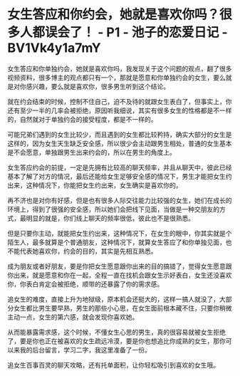 # 女生答应和你约会，她就是喜欢你吗？很多人都误会了！ - P1 - 池子的恋爱日记 - BV1Vk4y1a7mY

女生答应和你单独约会，她就是喜欢你吗，我发现关于这个问题的观点，翻了很多视频资料，很多博主的观点都只有一个，那就是愿意和你单独约会的女生，要么就是对你感兴趣，要么就是喜欢你，很多男生听到这个结论。

就在约会结束的时候，控制不住自己，迫不及待的就跟女生表白了，但事实上，你还有至少一半的几率会被拒绝，原因听我细说，其实有很多女生的性格都是不一样的，自然就对于单独约会的接受程度，都是不一样的。

可能兄弟们遇到的女生比较少，而且遇到的女生都比较矜持，确实大部分的女生是这样的，因为女生天生缺乏安全感，所以很少会主动跟男生相处，普通的女生基本是不会愿意，单独跟男生出来约会的，所以在男生的角度上。

女生答应约会的前提，一定是先拥有比较高的聊天频率，并且从聊天中，彼此已经基本了解了对方的情况，最后还能给女生足够安全感的情况下，男生才能把女生约出来，这种情况下，你能把女生约出来，女生确实是喜欢你的。

再不济也是对你有好感，但是也有很多人际交往能力比较强的女生，她们在成长的环境上，得到了很强的安全感，所以她们会把线下见面，当做是一种交朋友的方式，最明显的就是，你们线上聊天的频率很低，彼此也不是很熟悉。

但是只要你主动，就能把女生约出来，这种情况下，在女生的眼中，你其实就是个陌生人，最多就算是个普通朋友，这种情况下，就算女生答应了和你单独见面，也不能代表她喜欢你，约会的目的，其实是先相互熟悉。

成为朋友或者好朋友，要是你把女生愿意跟你出来的目的搞错了，觉得女生愿意跟你出来，就是愿意和你在一起，全程一直在找机会跟女生示好表白，女生还没喜欢你，你表白肯定会被拒绝，顺带的还暴露了你的需求感。

追女生的难度，直接上升为地狱级，原本机会还挺大的，这样一搞人就没了，大部分女生都比男生要早熟，男生的那些小心思，在女生面前根本藏不住，只要你稍微主动一点，女生的第六感，就会发现你喜欢她。

从而能暴露需求感，这个时候，不懂女生心思的男生，真的很容易就被女生拒绝了，要是你也正在被喜欢的女生疏远冷漠，要是你也想追比你成熟的女生，那你可以来我的后台留言，学习二字，我这里准备了一份。

追女生百事百灵的聊天攻略，还有托单面积，让你轻松吸引到喜欢的女生哦。